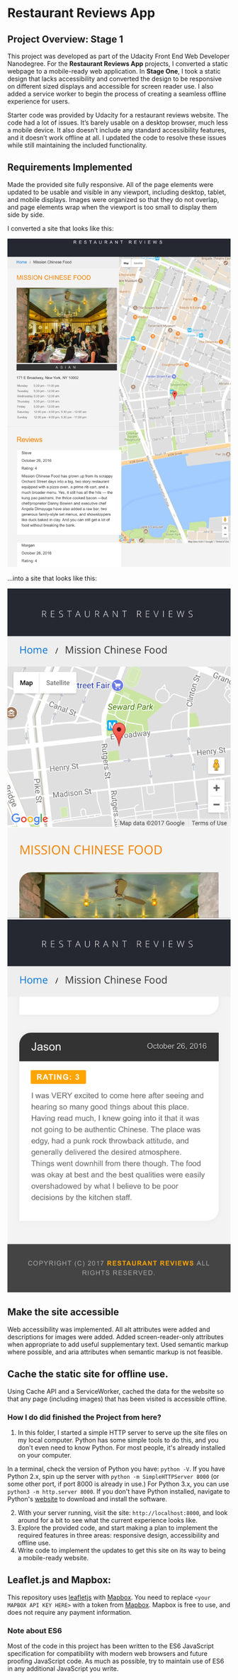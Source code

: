 # Restaurant Reviews App

## Project Overview: Stage 1

This project was developed as part of the Udacity Front End Web Developer Nanodegree. For the **Restaurant Reviews App** projects, I converted a static webpage to a mobile-ready web application. In **Stage One**, I took a static design that lacks accessibility and converted the design to be responsive on different sized displays and accessible for screen reader use. I also added a service worker to begin the process of creating a seamless offline experience for users.

Starter code was provided by Udacity for a restaurant reviews website. The code had a lot of issues. It’s barely usable on a desktop browser, much less a mobile device. It also doesn’t include any standard accessibility features, and it doesn’t work offline at all. I updated the code to resolve these issues while still maintaining the included functionality.

## Requirements Implemented
Made the provided site fully responsive. All of the page elements were updated to be usable and visible in any viewport, including desktop, tablet, and mobile displays. Images were organized so that they do not overlap, and page elements wrap when the viewport is too small to display them side by side.

I converted a site that looks like this:

![](img/starter_page.png)

...into a site that looks like this:

![](img/mobile_page.png)
![](img/mobile_page2.png)

## Make the site accessible
Web accessibility was implemented. All alt attributes were added and descriptions for images were added. Added screen-reader-only attributes when appropriate to add useful supplementary text. Used semantic markup where possible, and aria attributes when semantic markup is not feasible.

## Cache the static site for offline use. 
Using Cache API and a ServiceWorker, cached the data for the website so that any page (including images) that has been visited is accessible offline.

### How I do did finished the Project from here?

1. In this folder, I started a simple HTTP server to serve up the site files on my local computer. Python has some simple tools to do this, and you don't even need to know Python. For most people, it's already installed on your computer. 

In a terminal, check the version of Python you have: `python -V`. If you have Python 2.x, spin up the server with `python -m SimpleHTTPServer 8000` (or some other port, if port 8000 is already in use.) For Python 3.x, you can use `python3 -m http.server 8000`. If you don't have Python installed, navigate to Python's [website](https://www.python.org/) to download and install the software.

2. With your server running, visit the site: `http://localhost:8000`, and look around for a bit to see what the current experience looks like.
3. Explore the provided code, and start making a plan to implement the required features in three areas: responsive design, accessibility and offline use.
4. Write code to implement the updates to get this site on its way to being a mobile-ready website.

## Leaflet.js and Mapbox:

This repository uses [leafletjs](https://leafletjs.com/) with [Mapbox](https://www.mapbox.com/). You need to replace `<your MAPBOX API KEY HERE>` with a token from [Mapbox](https://www.mapbox.com/). Mapbox is free to use, and does not require any payment information. 

### Note about ES6

Most of the code in this project has been written to the ES6 JavaScript specification for compatibility with modern web browsers and future proofing JavaScript code. As much as possible, try to maintain use of ES6 in any additional JavaScript you write. 



